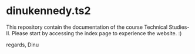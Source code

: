 # dinukennedy.ts2
This repository contain the documentation of the course Technical Studies-II.
Please start by accessing the index page to experience the website. :)

regards,
Dinu
